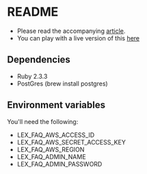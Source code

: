 # README

- Please read the accompanying [article](https://engineering.wework.com/build-your-own-chat-bot-using-aws-lex-and-ruby-on-rails-58da37d106ea).
- You can play with a live version of this [here](https://ww-lex-faq.herokuapp.com)

## Dependencies
- Ruby 2.3.3
- PostGres (brew install postgres)

## Environment variables

You'll need the following:

- LEX_FAQ_AWS_ACCESS_ID
- LEX_FAQ_AWS_SECRET_ACCESS_KEY
- LEX_FAQ_AWS_REGION
- LEX_FAQ_ADMIN_NAME
- LEX_FAQ_ADMIN_PASSWORD